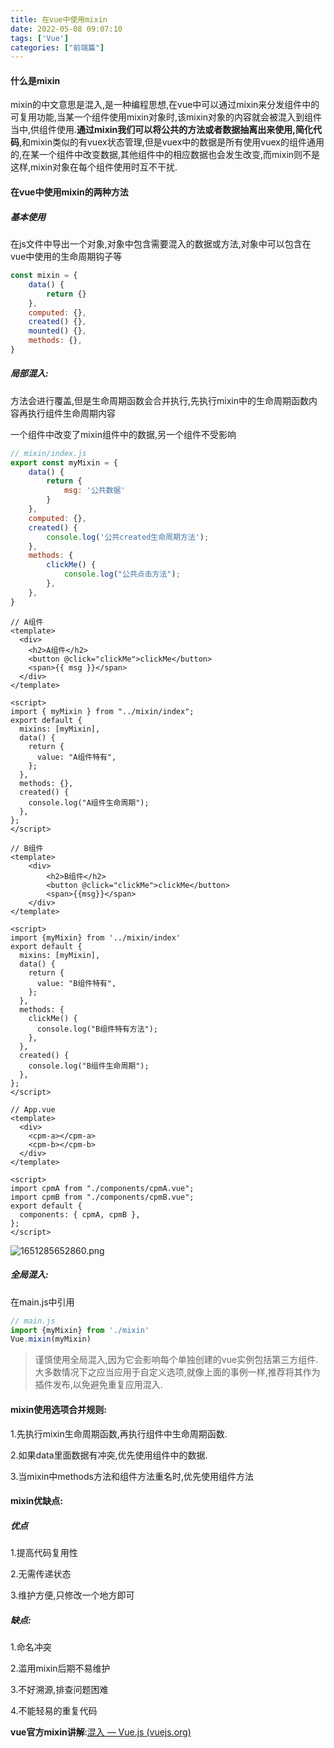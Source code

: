 ```yaml
---
title: 在vue中使用mixin
date: 2022-05-08 09:07:10
tags: ['Vue']
categories: ["前端篇"]
---
```



#### 什么是mixin

mixin的中文意思是混入,是一种编程思想,在vue中可以通过mixin来分发组件中的可复用功能,当某一个组件使用mixin对象时,该mixin对象的内容就会被混入到组件当中,供组件使用.**通过mixin我们可以将公共的方法或者数据抽离出来使用,简化代码**,和mixin类似的有vuex状态管理,但是vuex中的数据是所有使用vuex的组件通用的,在某一个组件中改变数据,其他组件中的相应数据也会发生改变,而mixin则不是这样,mixin对象在每个组件使用时互不干扰.



#### 在vue中使用mixin的两种方法

##### 基本使用

在js文件中导出一个对象,对象中包含需要混入的数据或方法,对象中可以包含在vue中使用的生命周期钩子等

~~~javascript
const mixin = {
    data() {
        return {}
    },
    computed: {},
    created() {},
    mounted() {},
    methods: {},
}
~~~

##### 局部混入:

方法会进行覆盖,但是生命周期函数会合并执行,先执行mixin中的生命周期函数内容再执行组件生命周期内容

一个组件中改变了mixin组件中的数据,另一个组件不受影响

~~~javascript
// mixin/index.js
export const myMixin = {
    data() {
        return {
            msg: '公共数据'
        }
    },
    computed: {},
    created() {
        console.log('公共created生命周期方法');
    },
    methods: {
        clickMe() {
            console.log("公共点击方法");
        },
    },
}
~~~

~~~vue
// A组件
<template>
  <div>
    <h2>A组件</h2>
    <button @click="clickMe">clickMe</button>
    <span>{{ msg }}</span>
  </div>
</template>

<script>
import { myMixin } from "../mixin/index";
export default {
  mixins: [myMixin],
  data() {
    return {
      value: "A组件特有",
    };
  },
  methods: {},
  created() {
    console.log("A组件生命周期");
  },
};
</script>
~~~

~~~vue
// B组件
<template>
    <div>
        <h2>B组件</h2>
        <button @click="clickMe">clickMe</button>
        <span>{{msg}}</span>
    </div>
</template>

<script>
import {myMixin} from '../mixin/index'
export default {
  mixins: [myMixin],
  data() {
    return {
      value: "B组件特有",
    };
  },
  methods: {
    clickMe() {
      console.log("B组件特有方法");
    },
  },
  created() {
    console.log("B组件生命周期");
  },
};
</script>
~~~

~~~vue
// App.vue
<template>
  <div>
    <cpm-a></cpm-a>
    <cpm-b></cpm-b>
  </div>
</template>

<script>
import cpmA from "./components/cpmA.vue";
import cpmB from "./components/cpmB.vue";
export default {
  components: { cpmA, cpmB },
};
</script>

~~~

![1651285652860.png](https://s2.loli.net/2022/04/30/H2RzLoZdfEX1uUj.png)



##### 全局混入:

在main.js中引用

~~~JavaScript
// main.js
import {myMixin} from './mixin'
Vue.mixin(myMixin)
~~~




> 谨慎使用全局混入,因为它会影响每个单独创建的vue实例包括第三方组件.大多数情况下之应当应用于自定义选项,就像上面的事例一样,推荐将其作为插件发布,以免避免重复应用混入.





#### mixin使用选项合并规则:

1.先执行mixin生命周期函数,再执行组件中生命周期函数.

2.如果data里面数据有冲突,优先使用组件中的数据.

3.当mixin中methods方法和组件方法重名时,优先使用组件方法



#### mixin优缺点:

##### 优点

1.提高代码复用性

2.无需传递状态

3.维护方便,只修改一个地方即可

##### 缺点:

1.命名冲突

2.滥用mixin后期不易维护

3.不好溯源,排查问题困难

4.不能轻易的重复代码



**vue官方mixin讲解**:[混入 — Vue.js (vuejs.org)](https://cn.vuejs.org/v2/guide/mixins.html#基础)